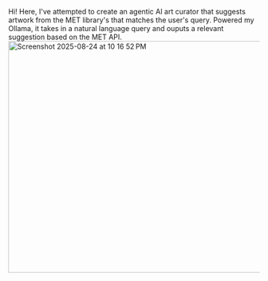 Hi! Here, I've attempted to create an agentic AI art curator that suggests artwork from the MET library's that matches the user's query. Powered my Ollama, it takes in a natural language query and ouputs a relevant suggestion based on the MET API.
<img width="1254" height="464" alt="Screenshot 2025-08-24 at 10 16 52 PM" src="https://github.com/user-attachments/assets/4765b7b9-e8b0-4dd0-8dcb-5e5d69772626" />
